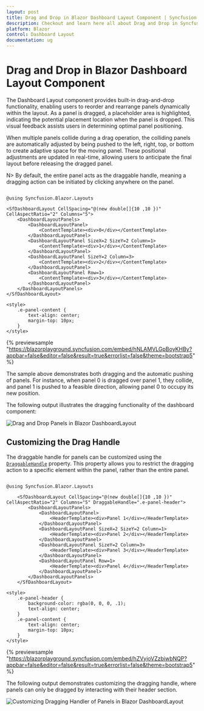 ```yaml
---
layout: post
title: Drag and Drop in Blazor Dashboard Layout Component | Syncfusion
description: Checkout and learn here all about Drag and Drop in Syncfusion Blazor Dashboard Layout component and more.
platform: Blazor
control: Dashboard Layout
documentation: ug
---
```


# Drag and Drop in Blazor Dashboard Layout Component

The Dashboard Layout component provides built-in drag-and-drop functionality, enabling users to reorder and rearrange panels dynamically within the layout. As a panel is dragged, a placeholder area is highlighted, indicating the potential placement location when the panel is dropped. This visual feedback assists users in determining optimal panel positioning.

When multiple panels collide during a drag operation, the colliding panels are automatically adjusted by being pushed to the left, right, top, or bottom to create adaptive space for the moving panel. These positional adjustments are updated in real-time, allowing users to anticipate the final layout before releasing the dragged panel.

N> By default, the entire panel acts as the draggable handle, meaning a dragging action can be initiated by clicking anywhere on the panel.

```cshtml

@using Syncfusion.Blazor.Layouts

<SfDashboardLayout CellSpacing="@(new double[]{10 ,10 })" CellAspectRatio="2" Columns="5">
    <DashboardLayoutPanels>
        <DashboardLayoutPanel>
            <ContentTemplate><div>0</div></ContentTemplate>
        </DashboardLayoutPanel>
        <DashboardLayoutPanel SizeX=2 SizeY=2 Column=1>
            <ContentTemplate><div>1</div></ContentTemplate>
        </DashboardLayoutPanel>
        <DashboardLayoutPanel SizeY=2 Column=3>
            <ContentTemplate><div>2</div></ContentTemplate>
        </DashboardLayoutPanel>
        <DashboardLayoutPanel Row=1>
            <ContentTemplate><div>3</div></ContentTemplate>
        </DashboardLayoutPanel>
    </DashboardLayoutPanels>
</SfDashboardLayout>

<style>
    .e-panel-content {
        text-align: center;
        margin-top: 10px;
    }
</style>

```
{% previewsample "https://blazorplayground.syncfusion.com/embed/hNLAMVLGpBoyKHBy?appbar=false&editor=false&result=true&errorlist=false&theme=bootstrap5" %}

The sample above demonstrates both dragging and the automatic pushing of panels. For instance, when panel 0 is dragged over panel 1, they collide, and panel 1 is pushed to a feasible direction, allowing panel 0 to occupy its new position.

The following output illustrates the dragging functionality of the dashboard component:

![Drag and Drop Panels in Blazor DashboardLayout](../images/blazor-dashboard-layout-drag-and-drop.gif)

## Customizing the Drag Handle

The draggable handle for panels can be customized using the [`DraggableHandle`](https://help.syncfusion.com/cr/blazor/Syncfusion.Blazor.Layouts.SfDashboardLayout.html#Syncfusion_Blazor_Layouts_SfDashboardLayout_DraggableHandle) property. This property allows you to restrict the dragging action to a specific element within the panel, rather than the entire panel.

```cshtml

@using Syncfusion.Blazor.Layouts

    <SfDashboardLayout CellSpacing="@(new double[]{10 ,10 })" CellAspectRatio="2" Columns="5" DraggableHandle=".e-panel-header">
        <DashboardLayoutPanels>
            <DashboardLayoutPanel>
                <HeaderTemplate><div>Panel 1</div></HeaderTemplate>
            </DashboardLayoutPanel>
            <DashboardLayoutPanel SizeX=2 SizeY=2 Column=1>
                <HeaderTemplate><div>Panel 2</div></HeaderTemplate>
            </DashboardLayoutPanel>
            <DashboardLayoutPanel SizeY=2 Column=3>
                <HeaderTemplate><div>Panel 3</div></HeaderTemplate>
            </DashboardLayoutPanel>
            <DashboardLayoutPanel Row=1>
                <HeaderTemplate><div>Panel 4</div></HeaderTemplate>
            </DashboardLayoutPanel>
        </DashboardLayoutPanels>
    </SfDashboardLayout>

<style>
    .e-panel-header {
        background-color: rgba(0, 0, 0, .1);
        text-align: center;
    }
    .e-panel-content {
        text-align: center;
        margin-top: 10px;
    }
</style>

```
{% previewsample "https://blazorplayground.syncfusion.com/embed/hZVyjoVZzbiwbNQP?appbar=false&editor=false&result=true&errorlist=false&theme=bootstrap5" %}

The following output demonstrates customizing the dragging handle, where panels can only be dragged by interacting with their header section.

![Customizing Dragging Handler of Panels in Blazor DashboardLayout](../images/blazor-dashboard-layout-drag-handler-of-panels.gif)
